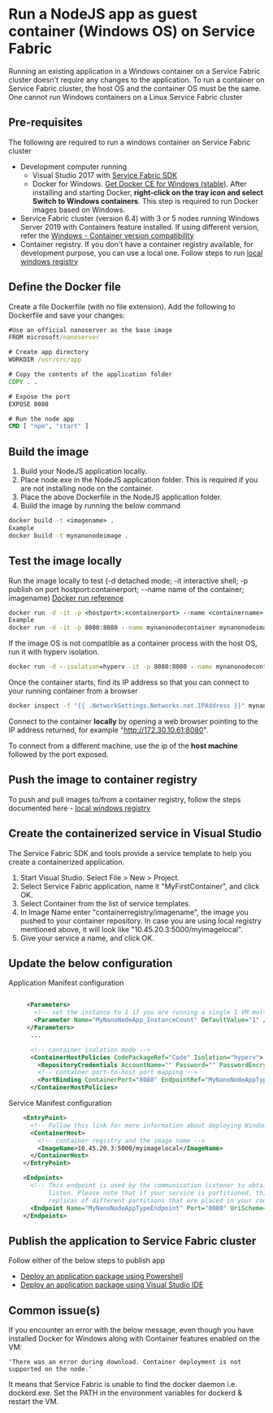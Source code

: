 # Run a NodeJS app as guest container (Windows OS) on Service Fabric

Running an existing application in a Windows container on a Service Fabric cluster doesn't require any changes to the application. To run a container on Service Fabric cluster, the host OS and the container OS must be the same. One cannot run Windows containers on a Linux Service Fabric cluster

## Pre-requisites

The following are required to run a windows container on Service Fabric cluster
* Development computer running
    - Visual Studio 2017 with [Service Fabric SDK](https://docs.microsoft.com/en-us/azure/service-fabric/service-fabric-get-started)
    - Docker for Windows. [Get Docker CE for Windows (stable)](https://store.docker.com/editions/community/docker-ce-desktop-windows?tab=description). After installing and starting Docker, **right-click on the tray icon and select Switch to Windows containers**. This step is required to run Docker images based on Windows.
* Service Fabric cluster (version 6.4) with 3 or 5 nodes running Windows Server 2019 with Containers feature installed. If using different version, refer the [Windows - Container version compatibility](/containers/WindowsContainersCompatibilityReadMe.md)
* Container registry. If you don't have a container registry available, for development purpose, you can use a local one. Follow steps to run [local windows registry](/package/WindowsLocalRegistryReadMe.md)

## Define the Docker file

Create a file Dockerfile (with no file extension). Add the following to Dockerfile and save your changes:
```cmd
#Use an official nanoserver as the base image
FROM microsoft/nanoserver

# Create app directory
WORKDIR /usr/src/app

# Copy the contents of the application folder
COPY . .

# Expose the port
EXPOSE 8080

# Run the node app
CMD [ "npm", "start" ]
```

## Build the image
1. Build your NodeJS application locally. 
2. Place node.exe in the NodeJS application folder. This is required if you are not installing node on the container.
3. Place the above Dockerfile in the NodeJS application folder.
4. Build the image by running the below command

```cmd
docker build -t <imagename> .
Example
docker build -t mynanonodeimage .
```

## Test the image locally
Run the image locally to test (-d detached mode; -it interactive shell; -p publish on port hostport:containerport; --name name of the container; imagename) [Docker run reference](https://docs.docker.com/engine/reference/run/)

```cmd
docker run -d -it -p <hostport>:<containerport> --name <containername> <imagename>
Example
docker run -d -it -p 8080:8080 --name mynanonodecontainer mynanonodeimage
```
If the image OS is not compatible as a container process with the host OS, run it with hyperv isolation.

```cmd
docker run -d --isolation=hyperv -it -p 8080:8080 --name mynanonodecontainer mynanonodeimage
```

Once the container starts, find its IP address so that you can connect to your running container from a browser
```cmd
docker inspect -f "{{ .NetworkSettings.Networks.nat.IPAddress }}" mynanonodecontainer
```

Connect to the container **locally** by opening a web browser pointing to the IP address returned, for example "http://172.30.10.61:8080".

To connect from a different machine, use the ip of the **host machine** followed by the port exposed.

## Push the image to container registry
To push and pull images to/from a container registry, follow the steps documented here - [local windows registry](/package/WindowsLocalRegistryReadMe.md)

## Create the containerized service in Visual Studio
The Service Fabric SDK and tools provide a service template to help you create a containerized application.

1. Start Visual Studio. Select File > New > Project.
2. Select Service Fabric application, name it "MyFirstContainer", and click OK.
3. Select Container from the list of service templates.
4. In Image Name enter "containerregistry/imagename", the image you pushed to your container repository. In case you are using local registry mentioned above, it will look like "10.45.20.3:5000/myimagelocal".
5. Give your service a name, and click OK.

## Update the below configuration
Application Manifest configuration
```xml

     <Parameters>
       <!-- set the instance to 1 if you are running a single 1 VM multi node dev cluster-->
       <Parameter Name="MyNanoNodeApp_InstanceCount" DefaultValue="1" />
     </Parameters>
      ...

      <!-- container isolation mode -->  
      <ContainerHostPolicies CodePackageRef="Code" Isolation="hyperv">        
        <RepositoryCredentials AccountName="" Password="" PasswordEncrypted="false" />
        <!-- container port-to-host port mapping -->
        <PortBinding ContainerPort="8080" EndpointRef="MyNanoNodeAppTypeEndpoint" />
      </ContainerHostPolicies>
```

Service Manifest configuration
```xml
    <EntryPoint>
      <!-- Follow this link for more information about deploying Windows containers to Service Fabric: https://aka.ms/sfguestcontainers -->
      <ContainerHost>
        <!-- container registry and the image name -->
        <ImageName>10.45.20.3:5000/myimagelocal</ImageName>        
      </ContainerHost>
    </EntryPoint>

    <Endpoints>
      <!-- This endpoint is used by the communication listener to obtain the port on which to 
           listen. Please note that if your service is partitioned, this port is shared with 
           replicas of different partitions that are placed in your code. -->
      <Endpoint Name="MyNanoNodeAppTypeEndpoint" Port="8080" UriScheme="http" Protocol="http" />
    </Endpoints>    
```
## Publish the application to Service Fabric cluster
Follow either of the below steps to publish app
* [Deploy an application package using Powershell](/deployment/PSDeployReadMe.md)
* [Deploy an application package using Visual Studio IDE](/deployment/VSDeployReadMe.md)

## Common issue(s)
If you encounter an error with the below message, even though you have installed Docker for Windows along with Container features enabled on the VM:
```error
'There was an error during download. Container deployment is not supported on the node.'
```
It means that Service Fabric is unable to find the docker daemon i.e. dockerd.exe. Set the PATH in the environment variables for dockerd & restart the VM.
